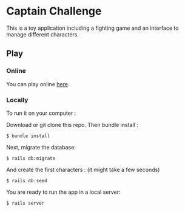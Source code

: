 # Captain Challenge

This is a toy application including a fighting game and an interface to manage different characters.

## Play

### Online

You can play online [here](https://captain-challenge.herokuapp.com/).

### Locally


To run it on your computer :

Download or git clone this repo. Then bundle install :

```
$ bundle install
```

Next, migrate the database:

```
$ rails db:migrate
```

And create the first characters : (it might take a few seconds)

```
$ rails db:seed
```

You are ready to run the app in a local server:

```
$ rails server
```
